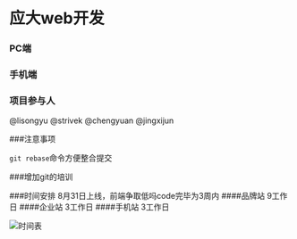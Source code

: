 应大web开发
====

### PC端

### 手机端
### 项目参与人
@lisongyu @strivek @chengyuan @jingxijun

###注意事项

`git rebase`命令方便整合提交 



###增加git的培训

###时间安排
  8月31日上线，前端争取低吗code完毕为3周内
####品牌站
9工作日
####企业站
3工作日
####手机站
3工作日


![时间表](https://app.yinxiang.com/shard/s4/sh/8037c4c2-3e98-4d20-8795-50a830f6ec63/0406c9fbb00c66d004830c6cd2d5d3fc/res/3f906026-86b6-4bbd-87c9-b3ad0b2eeb41/E3E731EC-0978-469F-928B-45D4989A2818.png?resizeSmall&width=832&alpha=)

  


